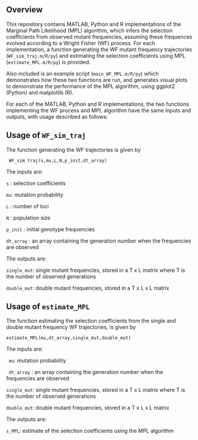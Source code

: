 ## Overview

This repository contains MATLAB, Python and R implementations of the Marginal Path Likelihood (MPL) algorithm, which infers the selection coefficients from observed mutant frequencies, assuming these frequences evolved according to a Wright Fisher (WF) process. For each implementation, a function generating the WF mutant frequency trajectories (`WF_sim_traj.m/R/py`) and estimating the selection coefficients using MPL (`estimate_MPL.m/R/py`) is provided.

Also included is an example script (`main_WF_MPL.m/R/py`) which demonstrates how these two functions are run, and generates visual plots to demonstrate the performance of the MPL algorithm, using ggplot2 (Python) and matplotlib (R).

For each of the MATLAB, Python and R implementations, the two functions implementing the WF process and MPL algorithm have the same inputs and outputs, with usage described as follows:

## Usage of `WF_sim_traj`

 The function generating the WF trajectories is given by

` WF_sim_traj(s,mu,L,N,p_init,dt_array)`

The inputs are:

`s` : selection coefficients 

`mu`: mutation probability

`L` : number of loci

`N` : population size

`p_init` : initial genotype frequencies

`dt_array` : an array containing the generation number when the frequencies are observed

The outputs are:

`single_mut`: single mutant frequencies, stored in a T x L matrix where T is the number of observed generations

`double_mut`: double mutant frequencies, stored in a T x L x L matrix 


## Usage of `estimate_MPL`

The function estimating the selection coefficients from the single and double mutant frequency WF trajectories, is given by

`estimate_MPL(mu,dt_array,single_mut,double_mut)`

The inputs are:

` mu`: mutation probability

` dt_array` : an array containing the generation number when the frequencies are observed

`single_mut`: single mutant frequencies, stored in a T x L matrix where T is the number of observed generations

`double_mut`: double mutant frequencies, stored in a T x L x L matrix 

The outputs are:

`s_MPL`: estimate of the selection coefficients using the MPL algorithm
